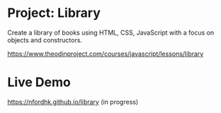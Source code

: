 # Project: Library 
Create a library of books using HTML, CSS, JavaScript with a focus on objects and constructors. 

https://www.theodinproject.com/courses/javascript/lessons/library

# Live Demo
https://nfordhk.github.io/library (in progress) 
